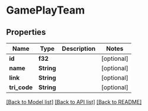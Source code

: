 # GamePlayTeam

## Properties

Name | Type | Description | Notes
------------ | ------------- | ------------- | -------------
**id** | **f32** |  | [optional] 
**name** | **String** |  | [optional] 
**link** | **String** |  | [optional] 
**tri_code** | **String** |  | [optional] 

[[Back to Model list]](../README.md#documentation-for-models) [[Back to API list]](../README.md#documentation-for-api-endpoints) [[Back to README]](../README.md)


